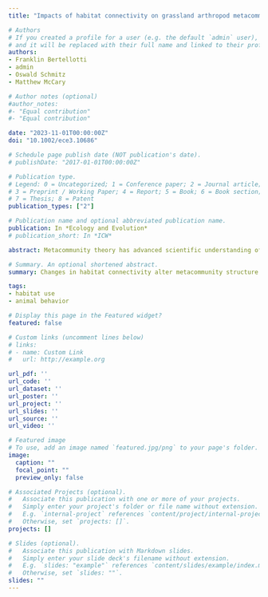 ```yaml
---
title: "Impacts of habitat connectivity on grassland arthropod metacommunity structure: A field‐based experimental test of theory"

# Authors
# If you created a profile for a user (e.g. the default `admin` user), write the username (folder name) here 
# and it will be replaced with their full name and linked to their profile.
authors:
- Franklin Bertellotti
- admin
- Oswald Schmitz
- Matthew McCary

# Author notes (optional)
#author_notes:
#- "Equal contribution"
#- "Equal contribution"

date: "2023-11-01T00:00:00Z"
doi: "10.1002/ece3.10686"

# Schedule page publish date (NOT publication's date).
# publishDate: "2017-01-01T00:00:00Z"

# Publication type.
# Legend: 0 = Uncategorized; 1 = Conference paper; 2 = Journal article;
# 3 = Preprint / Working Paper; 4 = Report; 5 = Book; 6 = Book section;
# 7 = Thesis; 8 = Patent
publication_types: ["2"]

# Publication name and optional abbreviated publication name.
publication: In *Ecology and Evolution*
# publication_short: In *ICW*

abstract: Metacommunity theory has advanced scientific understanding of how species interactions and spatial processes influence patterns of biodiversity and community structure across landscapes. While the central tenets of metacommunity theory have been promoted as pivotal considerations for conservation management, few field experiments have tested the validity of metacommunity predictions. Here, we tested one key prediction of metacommunity theory—that decreasing habitat connectivity should erode metacommunity structure by hindering species movement between patches. For 2 years, we manipulated an experimental old-field grassland ecosystem via mowing to represent four levels of habitat connectivity: (1) open control, (2) full connectivity, (3) partial connectivity, and (4) no connectivity. Within each treatment plot (10 × 10 m, n = 4 replicates), we measured the abundance and diversity (i.e., alpha and beta) of both flying and ground arthropods using sticky and pitfall traps, respectively. We found that the abundance and diversity of highly mobile flying arthropods were unaffected by habitat connectivity, whereas less mobile ground arthropods were highly impacted. The mean total abundance of ground arthropods was 2.5× and 2× higher in the control and partially connected plots compared to isolated patches, respectively. We also reveal that habitat connectivity affected the trophic interactions of ground arthropods, with predators (e.g., wolf spiders, ground spiders) being highly positively correlated with micro-detritivores (springtails, mites) but not macro-detritivores (millipedes, isopods) as habitat connectivity increased. Together these findings indicate that changes in habitat connectivity can alter the metacommunity structure for less mobile organisms such as ground arthropods. Because of their essential roles in terrestrial ecosystem functioning and services, we recommend that conservationists, restoration practitioners, and land managers include principles of habitat connectivity for ground arthropods when designing biodiversity management programs.

# Summary. An optional shortened abstract.
summary: Changes in habitat connectivity alter metacommunity structure for less mobile organisms

tags:
- habitat use
- animal behavior

# Display this page in the Featured widget?
featured: false

# Custom links (uncomment lines below)
# links:
# - name: Custom Link
#   url: http://example.org

url_pdf: ''
url_code: ''
url_dataset: ''
url_poster: ''
url_project: ''
url_slides: ''
url_source: ''
url_video: ''

# Featured image
# To use, add an image named `featured.jpg/png` to your page's folder. 
image:
  caption: ""
  focal_point: ""
  preview_only: false

# Associated Projects (optional).
#   Associate this publication with one or more of your projects.
#   Simply enter your project's folder or file name without extension.
#   E.g. `internal-project` references `content/project/internal-project/index.md`.
#   Otherwise, set `projects: []`.
projects: []

# Slides (optional).
#   Associate this publication with Markdown slides.
#   Simply enter your slide deck's filename without extension.
#   E.g. `slides: "example"` references `content/slides/example/index.md`.
#   Otherwise, set `slides: ""`.
slides: ""
---
```

